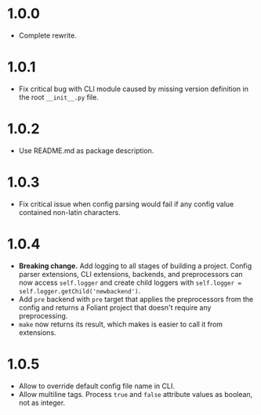 # 1.0.0

-   Complete rewrite.

# 1.0.1

-   Fix critical bug with CLI module caused by missing version definition in the root `__init__.py` file.

# 1.0.2

-   Use README.md as package description.


# 1.0.3

-   Fix critical issue when config parsing would fail if any config value contained non-latin characters.


# 1.0.4

-   **Breaking change.** Add logging to all stages of building a project. Config parser extensions, CLI extensions, backends, and preprocessors can now access `self.logger` and create child loggers with `self.logger = self.logger.getChild('newbackend')`.
-   Add `pre` backend with `pre` target that applies the preprocessors from the config and returns a Foliant project that doesn't require any preprocessing.
-   `make` now returns its result, which makes is easier to call it from extensions.


# 1.0.5

-   Allow to override default config file name in CLI.
-   Allow multiline tags. Process `true` and `false` attribute values as boolean, not as integer.
